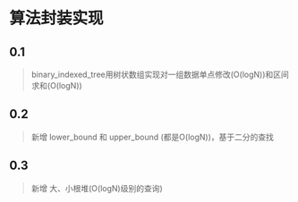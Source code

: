 # 算法封装实现 
## 0.1 
>binary_indexed_tree用树状数组实现对一组数据单点修改(O(logN))和区间求和(O(logN))
## 0.2
>新增 lower_bound 和 upper_bound (都是O(logN))，基于二分的查找
## 0.3
>新增 大、小根堆(O(logN)级别的查询)
